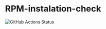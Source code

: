# RPM-instalation-check
![GitHub Actions Status](https://github.com/igwyd/RPM-instalation-check/actions/workflows/RPM.yml/badge.svg?branch=main)